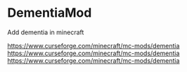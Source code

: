 # DementiaMod
Add dementia in minecraft

https://www.curseforge.com/minecraft/mc-mods/dementia
https://www.curseforge.com/minecraft/mc-mods/dementia
https://www.curseforge.com/minecraft/mc-mods/dementia